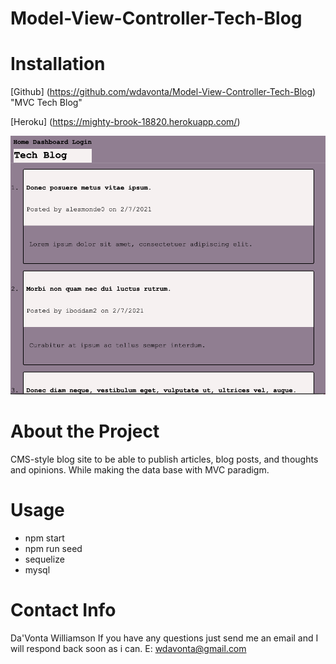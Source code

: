 # Model-View-Controller-Tech-Blog



# Installation
[Github] (https://github.com/wdavonta/Model-View-Controller-Tech-Blog)
"MVC Tech Blog"

[Heroku] (https://mighty-brook-18820.herokuapp.com/)



![alt text](mvc.png "mvc blog")


# About the Project
CMS-style blog site to be able to publish articles, blog posts, and thoughts and opinions. While making the data base with MVC paradigm.






# Usage
- npm start
- npm run seed
- sequelize
- mysql


# Contact Info
Da'Vonta Williamson
If you have any questions just send me an email and I will respond back soon as i can.
E: <a href="mailto:wdavonta@gmail.com">wdavonta@gmail.com</a>
                </address>